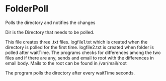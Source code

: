 # FolderPoll
Polls the directory and notifies the changes

Dir is the Directory that needs to be polled.

This file creates three .txt files. logfile1.txt which is created when the directory is polled for the first time. logfile2.txt is created when folder is polled after waitTime. The programs checks for differences among the two files and if there are any, sends and email to root with the differences in email body. Mails to the root can be found in /var/mail/root

The program polls the directory after every waitTime seconds.
